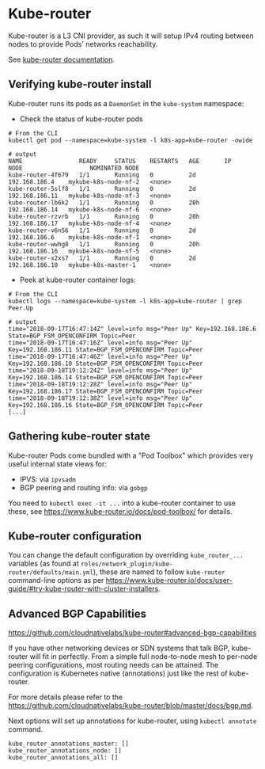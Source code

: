 Kube-router
===========

Kube-router is a L3 CNI provider, as such it will setup IPv4 routing between
nodes to provide Pods' networks reachability.

See [kube-router documentation](https://www.kube-router.io/).

## Verifying kube-router install

Kube-router runs its pods as a `DaemonSet` in the `kube-system` namespace:

* Check the status of kube-router pods

```
# From the CLI
kubectl get pod --namespace=kube-system -l k8s-app=kube-router -owide

# output
NAME                READY     STATUS    RESTARTS   AGE       IP               NODE                   NOMINATED NODE
kube-router-4f679   1/1       Running   0          2d        192.168.186.4    mykube-k8s-node-nf-2   <none>
kube-router-5slf8   1/1       Running   0          2d        192.168.186.11   mykube-k8s-node-nf-3   <none>
kube-router-lb6k2   1/1       Running   0          20h       192.168.186.14   mykube-k8s-node-nf-6   <none>
kube-router-rzvrb   1/1       Running   0          20h       192.168.186.17   mykube-k8s-node-nf-4   <none>
kube-router-v6n56   1/1       Running   0          2d        192.168.186.6    mykube-k8s-node-nf-1   <none>
kube-router-wwhg8   1/1       Running   0          20h       192.168.186.16   mykube-k8s-node-nf-5   <none>
kube-router-x2xs7   1/1       Running   0          2d        192.168.186.10   mykube-k8s-master-1    <none>
```

* Peek at kube-router container logs:

```
# From the CLI
kubectl logs --namespace=kube-system -l k8s-app=kube-router | grep Peer.Up

# output
time="2018-09-17T16:47:14Z" level=info msg="Peer Up" Key=192.168.186.6 State=BGP_FSM_OPENCONFIRM Topic=Peer
time="2018-09-17T16:47:16Z" level=info msg="Peer Up" Key=192.168.186.11 State=BGP_FSM_OPENCONFIRM Topic=Peer
time="2018-09-17T16:47:46Z" level=info msg="Peer Up" Key=192.168.186.10 State=BGP_FSM_OPENCONFIRM Topic=Peer
time="2018-09-18T19:12:24Z" level=info msg="Peer Up" Key=192.168.186.14 State=BGP_FSM_OPENCONFIRM Topic=Peer
time="2018-09-18T19:12:28Z" level=info msg="Peer Up" Key=192.168.186.17 State=BGP_FSM_OPENCONFIRM Topic=Peer
time="2018-09-18T19:12:38Z" level=info msg="Peer Up" Key=192.168.186.16 State=BGP_FSM_OPENCONFIRM Topic=Peer
[...]
```

## Gathering kube-router state

Kube-router Pods come bundled with a "Pod Toolbox" which provides very
useful internal state views for:

* IPVS: via `ipvsadm`
* BGP peering and routing info: via `gobgp`

You need to `kubectl exec -it ...` into a kube-router container to use these, see
<https://www.kube-router.io/docs/pod-toolbox/> for details.

## Kube-router configuration


You can change the default configuration by overriding `kube_router_...` variables
(as found at `roles/network_plugin/kube-router/defaults/main.yml`),
these are named to follow `kube-router` command-line options as per
<https://www.kube-router.io/docs/user-guide/#try-kube-router-with-cluster-installers>.

## Advanced BGP Capabilities
https://github.com/cloudnativelabs/kube-router#advanced-bgp-capabilities

If you have other networking devices or SDN systems that talk BGP, kube-router will fit in perfectly.
From a simple full node-to-node mesh to per-node peering configurations, most routing needs can be attained.
The configuration is Kubernetes native (annotations) just like the rest of kube-router.

For more details please refer to the https://github.com/cloudnativelabs/kube-router/blob/master/docs/bgp.md.

Next options will set up annotations for kube-router, using `kubectl annotate` command.

```
kube_router_annotations_master: []
kube_router_annotations_node: []
kube_router_annotations_all: []
```
